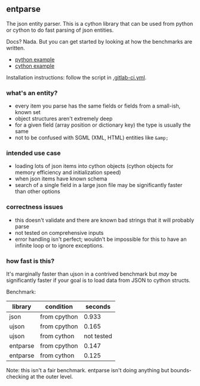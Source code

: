 ## entparse

The json entity parser. This is a cython library that can be used from python or cython to do fast parsing of json entities.

Docs? Nada. But you can get started by looking at how the benchmarks are written.

* [python example](bench/benchmark.py)
* [cython example](bench/cbench.pyx)

Installation instructions: follow the script in [.gitlab-ci.yml](.gitlab-ci.yml).

### what's an entity?

* every item you parse has the same fields or fields from a small-ish, known set
* object structures aren't extremely deep
* for a given field (array position or dictionary key) the type is usually the same
* not to be confused with SGML (XML, HTML) entities like `&amp;`

### intended use case

* loading lots of json items into cython objects (cython objects for memory efficiency and initialization speed)
* when json items have known schema
* search of a single field in a large json file may be significantly faster than other options

### correctness issues

* this doesn't validate and there are known bad strings that it will probably parse
* not tested on comprehensive inputs
* error handling isn't perfect; wouldn't be impossible for this to have an infinite loop or to ignore exceptions.

### how fast is this?

It's marginally faster than ujson in a contrived benchmark but *may* be significantly faster if your goal is to load data from JSON to cython structs.

Benchmark:

library | condition | seconds
---|---|---
json | from cpython | 0.933
ujson | from cpython | 0.165
ujson | from cython | not tested
entparse | from cpython | 0.147
entparse | from cython | 0.125

Note: this isn't a fair benchmark. entparse isn't doing anything but bounds-checking at the outer level.
